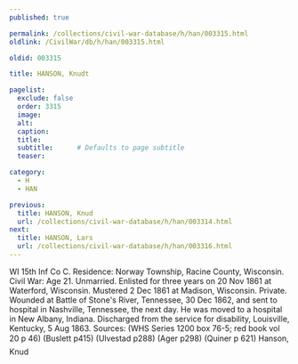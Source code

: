 ```yaml
---
published: true

permalink: /collections/civil-war-database/h/han/003315.html
oldlink: /CivilWar/db/h/han/003315.html

oldid: 003315

title: HANSON, Knudt

pagelist:
  exclude: false
  order: 3315
  image: 
  alt:
  caption:
  title:
  subtitle:      # Defaults to page subtitle
  teaser:

category: 
  - H 
  - HAN

previous:
  title: HANSON, Knud
  url: /collections/civil-war-database/h/han/003314.html  
next:
  title: HANSON, Lars
  url: /collections/civil-war-database/h/han/003316.html   
---
```

WI 15th Inf Co C. Residence: Norway Township, Racine County, Wisconsin. Civil War: Age 21. Unmarried. Enlisted for three years on 20 Nov 1861 at Waterford, Wisconsin. Mustered 2 Dec 1861 at Madison, Wisconsin. Private. Wounded at Battle of Stone&#39;s River, Tennessee, 30 Dec 1862, and sent to hospital in Nashville, Tennessee, the next day. He was moved to a hospital in New Albany, Indiana. Discharged from the service for disability, Louisville, Kentucky, 5 Aug 1863. Sources: (WHS Series 1200 box 76-5; red book vol 20 p 46) (Buslett p415) (Ulvestad p288) (Ager p298) (Quiner p 621) &#147;Hanson, Knud&#148;